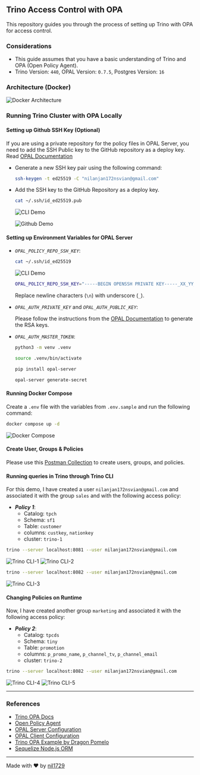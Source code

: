 ## Trino Access Control with OPA

This repository guides you through the process of setting up Trino with OPA for access control.

### Considerations

- This guide assumes that you have a basic understanding of Trino and OPA (Open Policy Agent).
- Trino Version: `440`, OPAL Version: `0.7.5`, Postgres Version: `16`

### Architecture (Docker)

![Docker Architecture](assets/image.png)

### Running Trino Cluster with OPA Locally

#### Setting up Github SSH Key (Optional)

If you are using a private repository for the policy files in OPAL Server, you need to add the SSH Public key to the GitHub repository as a deploy key. Read [OPAL Documentation](https://docs.opal.ac/getting-started/running-opal/run-opal-server/policy-repo-location)

- Generate a new SSH key pair using the following command:

  ```bash
  ssh-keygen -t ed25519 -C "nilanjan172nsvian@gmail.com"
  ```

- Add the SSH key to the GitHub Repository as a deploy key.

  ```bash
  cat ~/.ssh/id_ed25519.pub
  ```

  ![CLI Demo](assets/image-2.png)

  ![Github Demo](assets/image-3.png)

#### Setting up Environment Variables for OPAL Server

- _`OPAL_POLICY_REPO_SSH_KEY`_:

  ```bash
  cat ~/.ssh/id_ed25519
  ```

  ![CLI Demo](assets/image-1.png)

  ```bash
  OPAL_POLICY_REPO_SSH_KEY="-----BEGIN OPENSSH PRIVATE KEY-----_XX_YY_-----END OPENSSH PRIVATE KEY-----"
  ```

  Replace newline characters (`\n`) with underscore (`_`).

- _`OPAL_AUTH_PRIVATE_KEY`_ and _`OPAL_AUTH_PUBLIC_KEY`_:

  Please follow the instructions from the [OPAL Documentation](https://docs.opal.ac/getting-started/running-opal/run-opal-server/security-parameters) to generate the RSA keys.

- _`OPAL_AUTH_MASTER_TOKEN`_:

  ```bash
  python3 -m venv .venv
  ```

  ```bash
  source .venv/bin/activate
  ```

  ```bash
  pip install opal-server
  ```

  ```bash
  opal-server generate-secret
  ```

#### Running Docker Compose

Create a `.env` file with the variables from `.env.sample` and run the following command:

```bash
docker compose up -d
```

![Docker Compose](assets/image-4.png)

#### Create User, Groups & Policies

Please use this [Postman Collection](https://documenter.getpostman.com/view/11092187/2sA2xnwpFA) to create users, groups, and policies.

#### Running queries in Trino through Trino CLI

For this demo, I have created a user `nilanjan172nsvian@gmail.com` and associated it with the group `sales` and with the following access policy:

- **_Policy 1_**:
  - Catalog: `tpch`
  - Schema: `sf1`
  - Table: `customer`
  - columns: `custkey`, `nationkey`
  - cluster: `trino-1`

```bash
trino --server localhost:8081 --user nilanjan172nsvian@gmail.com
```

![Trino CLI-1](assets/image-5.png)
![Trino CLI-2](assets/image-6.png)

```bash
trino --server localhost:8082 --user nilanjan172nsvian@gmail.com
```

![Trino CLI-3](assets/image-7.png)

#### Changing Policies on Runtime

Now, I have created another group `marketing` and associated it with the following access policy:

- **_Policy 2_**:
  - Catalog: `tpcds`
  - Schema: `tiny`
  - Table: `promotion`
  - columns: `p_promo_name`, `p_channel_tv`, `p_channel_email`
  - cluster: `trino-2`

```bash
trino --server localhost:8082 --user nilanjan172nsvian@gmail.com
```

![Trino CLI-4](assets/image-8.png)
![Trino CLI-5](assets/image-9.png)

---

### References

- [Trino OPA Docs](https://trino.io/docs/current/security/opa-access-control.html)
- [Open Policy Agent](https://www.openpolicyagent.org/docs/latest/philosophy/)
- [OPAL Server Configuration](https://docs.opal.ac/getting-started/running-opal/run-opal-server/get-server-image)
- [OPAL Client Configuration](https://docs.opal.ac/getting-started/running-opal/run-opal-client/get-client-image)
- [Trino OPA Example by Dragon Pomelo](https://github.com/DragonPomelo/trino-opa-example)
- [Sequelize Node.js ORM](https://sequelize.org/)

---

Made with ❤️ by [nil1729](https://www.github.com/nil1729)
